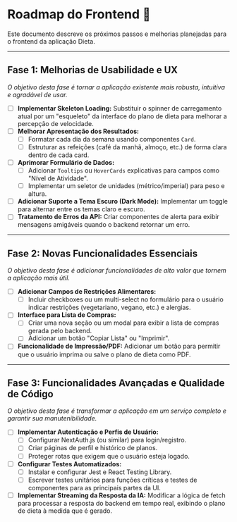 # Roadmap do Frontend 🚀

Este documento descreve os próximos passos e melhorias planejadas para o frontend da aplicação Dieta.

---

## Fase 1: Melhorias de Usabilidade e UX

*O objetivo desta fase é tornar a aplicação existente mais robusta, intuitiva e agradável de usar.*

- [ ] **Implementar Skeleton Loading:** Substituir o spinner de carregamento atual por um "esqueleto" da interface do plano de dieta para melhorar a percepção de velocidade.
- [ ] **Melhorar Apresentação dos Resultados:**
    - [ ] Formatar cada dia da semana usando componentes `Card`.
    - [ ] Estruturar as refeições (café da manhã, almoço, etc.) de forma clara dentro de cada card.
- [ ] **Aprimorar Formulário de Dados:**
    - [ ] Adicionar `Tooltips` ou `HoverCards` explicativas para campos como "Nível de Atividade".
    - [ ] Implementar um seletor de unidades (métrico/imperial) para peso e altura.
- [ ] **Adicionar Suporte a Tema Escuro (Dark Mode):** Implementar um toggle para alternar entre os temas claro e escuro.
- [ ] **Tratamento de Erros da API:** Criar componentes de alerta para exibir mensagens amigáveis quando o backend retornar um erro.

---

## Fase 2: Novas Funcionalidades Essenciais

*O objetivo desta fase é adicionar funcionalidades de alto valor que tornem a aplicação mais útil.*

- [ ] **Adicionar Campos de Restrições Alimentares:**
    - [ ] Incluir checkboxes ou um multi-select no formulário para o usuário indicar restrições (vegetariano, vegano, etc.) e alergias.
- [ ] **Interface para Lista de Compras:**
    - [ ] Criar uma nova seção ou um modal para exibir a lista de compras gerada pelo backend.
    - [ ] Adicionar um botão "Copiar Lista" ou "Imprimir".
- [ ] **Funcionalidade de Impressão/PDF:** Adicionar um botão para permitir que o usuário imprima ou salve o plano de dieta como PDF.

---

## Fase 3: Funcionalidades Avançadas e Qualidade de Código

*O objetivo desta fase é transformar a aplicação em um serviço completo e garantir sua manutenibilidade.*

- [ ] **Implementar Autenticação e Perfis de Usuário:**
    - [ ] Configurar NextAuth.js (ou similar) para login/registro.
    - [ ] Criar páginas de perfil e histórico de planos.
    - [ ] Proteger rotas que exigem que o usuário esteja logado.
- [ ] **Configurar Testes Automatizados:**
    - [ ] Instalar e configurar Jest e React Testing Library.
    - [ ] Escrever testes unitários para funções críticas e testes de componentes para as principais partes da UI.
- [ ] **Implementar Streaming da Resposta da IA:** Modificar a lógica de fetch para processar a resposta do backend em tempo real, exibindo o plano de dieta à medida que é gerado.
